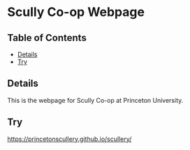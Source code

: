 # Scully Co-op Webpage

## Table of Contents

* [Details](#details)
* [Try](#try)

## Details

This is the webpage for Scully Co-op at Princeton University.

## Try

<a href="https://princetonscullery.github.io/scullery/">https://princetonscullery.github.io/scullery/</a>